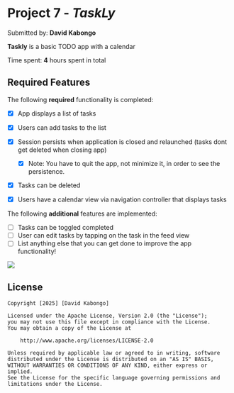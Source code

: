 # Project 7 - *TaskLy*

Submitted by: **David Kabongo**

**Taskly** is a basic TODO app with a calendar

Time spent: **4** hours spent in total

## Required Features

The following **required** functionality is completed:

- [x] App displays a list of tasks
- [x] Users can add tasks to the list
- [x] Session persists when application is closed and relaunched (tasks dont get deleted when closing app) 
  - [x] Note: You have to quit the app, not minimize it, in order to see the persistence.
- [x] Tasks can be deleted
- [x] Users have a calendar view via navigation controller that displays tasks    


The following **additional** features are implemented:

- [ ] Tasks can be toggled completed
- [ ] User can edit tasks by tapping on the task in the feed view
- [ ] List anything else that you can get done to improve the app functionality!

<div>
    <a href="https://www.loom.com/share/cc78b7b765dd4fefb65943ceee6c7310">
    </a>
    <a href="https://www.loom.com/share/cc78b7b765dd4fefb65943ceee6c7310">
      <img style="max-width:300px;" src="https://cdn.loom.com/sessions/thumbnails/cc78b7b765dd4fefb65943ceee6c7310-a0e1ae24d4a7e68c-full-play.gif">
    </a>
  </div>


## License

    Copyright [2025] [David Kabongo]

    Licensed under the Apache License, Version 2.0 (the "License");
    you may not use this file except in compliance with the License.
    You may obtain a copy of the License at

        http://www.apache.org/licenses/LICENSE-2.0

    Unless required by applicable law or agreed to in writing, software
    distributed under the License is distributed on an "AS IS" BASIS,
    WITHOUT WARRANTIES OR CONDITIONS OF ANY KIND, either express or implied.
    See the License for the specific language governing permissions and
    limitations under the License.
